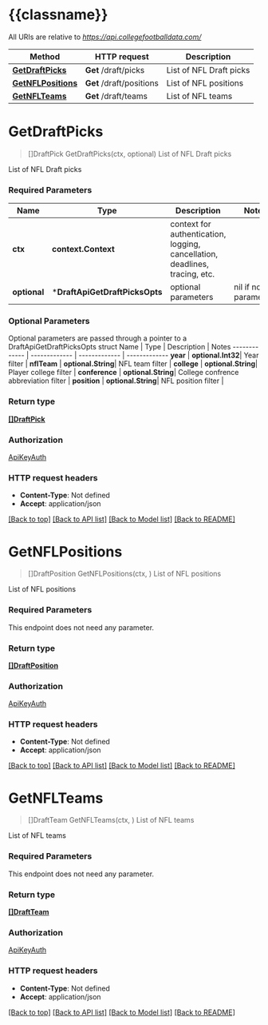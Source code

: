 # {{classname}}

All URIs are relative to *https://api.collegefootballdata.com/*

Method | HTTP request | Description
------------- | ------------- | -------------
[**GetDraftPicks**](DraftApi.md#GetDraftPicks) | **Get** /draft/picks | List of NFL Draft picks
[**GetNFLPositions**](DraftApi.md#GetNFLPositions) | **Get** /draft/positions | List of NFL positions
[**GetNFLTeams**](DraftApi.md#GetNFLTeams) | **Get** /draft/teams | List of NFL teams

# **GetDraftPicks**
> []DraftPick GetDraftPicks(ctx, optional)
List of NFL Draft picks

List of NFL Draft picks

### Required Parameters

Name | Type | Description  | Notes
------------- | ------------- | ------------- | -------------
 **ctx** | **context.Context** | context for authentication, logging, cancellation, deadlines, tracing, etc.
 **optional** | ***DraftApiGetDraftPicksOpts** | optional parameters | nil if no parameters

### Optional Parameters
Optional parameters are passed through a pointer to a DraftApiGetDraftPicksOpts struct
Name | Type | Description  | Notes
------------- | ------------- | ------------- | -------------
 **year** | **optional.Int32**| Year filter | 
 **nflTeam** | **optional.String**| NFL team filter | 
 **college** | **optional.String**| Player college filter | 
 **conference** | **optional.String**| College confrence abbreviation filter | 
 **position** | **optional.String**| NFL position filter | 

### Return type

[**[]DraftPick**](DraftPick.md)

### Authorization

[ApiKeyAuth](../README.md#ApiKeyAuth)

### HTTP request headers

 - **Content-Type**: Not defined
 - **Accept**: application/json

[[Back to top]](#) [[Back to API list]](../README.md#documentation-for-api-endpoints) [[Back to Model list]](../README.md#documentation-for-models) [[Back to README]](../README.md)

# **GetNFLPositions**
> []DraftPosition GetNFLPositions(ctx, )
List of NFL positions

List of NFL positions

### Required Parameters
This endpoint does not need any parameter.

### Return type

[**[]DraftPosition**](DraftPosition.md)

### Authorization

[ApiKeyAuth](../README.md#ApiKeyAuth)

### HTTP request headers

 - **Content-Type**: Not defined
 - **Accept**: application/json

[[Back to top]](#) [[Back to API list]](../README.md#documentation-for-api-endpoints) [[Back to Model list]](../README.md#documentation-for-models) [[Back to README]](../README.md)

# **GetNFLTeams**
> []DraftTeam GetNFLTeams(ctx, )
List of NFL teams

List of NFL teams

### Required Parameters
This endpoint does not need any parameter.

### Return type

[**[]DraftTeam**](DraftTeam.md)

### Authorization

[ApiKeyAuth](../README.md#ApiKeyAuth)

### HTTP request headers

 - **Content-Type**: Not defined
 - **Accept**: application/json

[[Back to top]](#) [[Back to API list]](../README.md#documentation-for-api-endpoints) [[Back to Model list]](../README.md#documentation-for-models) [[Back to README]](../README.md)

